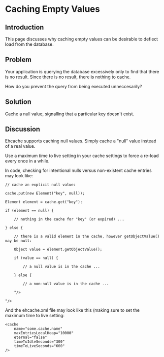 ---
---
# Caching Empty Values



## Introduction
This page discusses why caching empty values can be desirable to deflect load from the database.

## Problem

Your application is querying the database excessively only to find that there is no result. Since there is no result, there is nothing to cache.

How do you prevent the query from being executed unneccesarily?

## Solution

Cache a null value, signalling that a particular key doesn't exist.

## Discussion

Ehcache supports caching null values. Simply cache a "null" value instead of a real value.

Use a maximum time to live setting in your cache settings to force a re-load every once in a while.

In code, checking for intentional nulls versus non-existent cache entries may look like:

    // cache an explicit null value:

    cache.put(new Element("key", null));

    Element element = cache.get("key");

    if (element == null) {

        // nothing in the cache for "key" (or expired) ...

    } else {

        // there is a valid element in the cache, however getObjectValue() may be null:

        Object value = element.getObjectValue();

        if (value == null) {

            // a null value is in the cache ...

        } else {

            // a non-null value is in the cache ...

        "/>

    "/>

And the ehcache.xml file may look like this (making sure to set the maximum time to live setting:

    <cache
        name="some.cache.name"
        maxEntriesLocalHeap="10000"
        eternal="false"
        timeToIdleSeconds="300"
        timeToLiveSeconds="600"
    />
